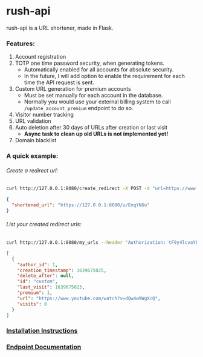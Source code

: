 # rush-api
rush-api is a URL shortener, made in Flask.  

### Features:
1. Account registration
2. TOTP one time password security, when generating tokens. 
    + Automatically enabled for all accounts for absolute security.
    + In the future, I will add option to enable the requirement for each time the API request is sent.
3. Custom URL generation for premium accounts 
    + Must be set manually for each account in the database.
    + Normally you would use your external billing system to call `/update_account_premium` endpoint to do so.
4. Visitor number tracking
5. URL validation
6. Auto deletion after 30 days of URLs after creation or last visit 
    + **Async task to clean up old URLs is not implemented yet!**
7. Domain blacklist

### A quick example:
###### Create a redirect url:
```bash
curl http://127.0.0.1:8080/create_redirect -X POST -d "url=https://www.youtube.com/watch?v=dQw4w9WgXcQ"
```
```json
{
  "shortened_url": "https://127.0.0.1:8080/u/EnqYNGo"
}
```
###### List your created redirect urls:
```bash
curl http://127.0.0.1:8080/my_urls --header "Authorization: tF9y4lcvaY80FkqxIsL1fE7cnCslfeVe"
```
```json
[
  {
    "author_id": 1, 
    "creation_timestamp": 1639675025, 
    "delete_after": null, 
    "id": "custom", 
    "last_visit": 1639675025, 
    "premium": 1, 
    "url": "https://www.youtube.com/watch?v=dQw4w9WgXcQ", 
    "visits": 0
  }
]
```

### [Installation Instructions](https://github.com/Kyuunex/rush-api/blob/main/installation.md)
### [Endpoint Documentation](https://github.com/Kyuunex/rush-api/blob/main/documentation.md)
